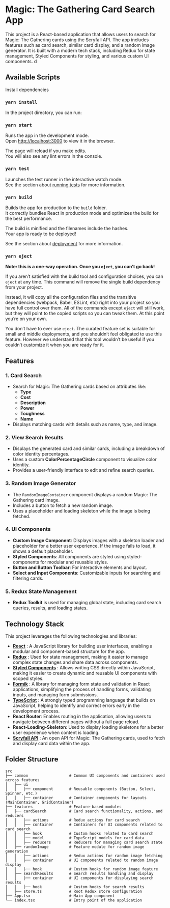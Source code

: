 # Magic: The Gathering Card Search App

This project is a React-based application that allows users to search for Magic: The Gathering cards using the Scryfall API. The app includes features such as card search, similar card display, and a random image generator. It is built with a modern tech stack, including Redux for state management, Styled Components for styling, and various custom UI components.
 d

## Available Scripts

Install dependencies

### `yarn install`

In the project directory, you can run:

### `yarn start`

Runs the app in the development mode.\
Open [http://localhost:3000](http://localhost:3000) to view it in the browser.

The page will reload if you make edits.\
You will also see any lint errors in the console.

### `yarn test`

Launches the test runner in the interactive watch mode.\
See the section about [running tests](https://facebook.github.io/create-react-app/docs/running-tests) for more information.

### `yarn build`

Builds the app for production to the `build` folder.\
It correctly bundles React in production mode and optimizes the build for the best performance.

The build is minified and the filenames include the hashes.\
Your app is ready to be deployed!

See the section about [deployment](https://facebook.github.io/create-react-app/docs/deployment) for more information.

### `yarn eject`

**Note: this is a one-way operation. Once you `eject`, you can’t go back!**

If you aren’t satisfied with the build tool and configuration choices, you can `eject` at any time. This command will remove the single build dependency from your project.

Instead, it will copy all the configuration files and the transitive dependencies (webpack, Babel, ESLint, etc) right into your project so you have full control over them. All of the commands except `eject` will still work, but they will point to the copied scripts so you can tweak them. At this point you’re on your own.

You don’t have to ever use `eject`. The curated feature set is suitable for small and middle deployments, and you shouldn’t feel obligated to use this feature. However we understand that this tool wouldn’t be useful if you couldn’t customize it when you are ready for it.


## Features

### 1. Card Search
- Search for Magic: The Gathering cards based on attributes like:
    - **Type**
    - **Cost**
    - **Description**
    - **Power**
    - **Toughness**
    - **Name**
- Displays matching cards with details such as name, type, and image.

### 2. View Search Results
- Displays the generated card and similar cards, including a breakdown of color identity percentages.
- Uses a custom **ColorPercentageCircle** component to visualize color identity.
- Provides a user-friendly interface to edit and refine search queries.

### 3. Random Image Generator
- The `RandomImageContainer` component displays a random Magic: The Gathering card image.
- Includes a button to fetch a new random image.
- Uses a placeholder and loading skeleton while the image is being fetched.

### 4. UI Components
- **Custom Image Component**: Displays images with a skeleton loader and placeholder for a better user experience. If the image fails to load, it shows a default placeholder.
- **Styled Components**: All components are styled using styled-components for modular and reusable styles.
- **Button and Button Toolbar**: For interactive elements and layout.
- **Select and Input Components**: Customizable inputs for searching and filtering cards.

### 5. Redux State Management
- **Redux Toolkit** is used for managing global state, including card search queries, results, and loading states.

## Technology Stack

This project leverages the following technologies and libraries:

- **[React](https://reactjs.org/)** : A JavaScript library for building user interfaces, enabling a modular and component-based structure for the app.
- **[Redux](https://redux.js.org/)** : Used for state management, making it easier to manage complex state changes and share data across components.
- **[Styled Components](https://styled-components.com/)** : Allows writing CSS directly within JavaScript, making it easier to create dynamic and reusable UI components with scoped styles.
- **[Formik](https://formik.org/)** : A library for managing form state and validation in React applications, simplifying the process of handling forms, validating inputs, and managing form submissions.
- **[TypeScript](https://www.typescriptlang.org/)** : A strongly typed programming language that builds on JavaScript, helping to identify and correct errors early in the development process.
- **React Router**: Enables routing in the application, allowing users to navigate between different pages without a full page reload.
- **React-Loading-Skeleton**: Used to display loading skeletons for a better user experience when content is loading.
- **[Scryfall API](https://scryfall.com/docs/api)** : An open API for Magic: The Gathering cards, used to fetch and display card data within the app.


## Folder Structure

```plaintext
src
├── common                  # Common UI components and containers used across features
│   ├── ui
│   │   ├── component       # Reusable components (Button, Select, Spinner, etc.)
│   │   ├── container       # Container components for layouts (MainContainer, GridContainer)
├── features                # Feature-based modules
│   ├── cardSearch          # Card search functionality, actions, and reducers
│   │   ├── actions         # Redux actions for card search
│   │   ├── container       # Containers for UI components related to card search
│   │   ├── hook            # Custom hooks related to card search
│   │   ├── model           # TypeScript models for card data
│   │   ├── reducers        # Reducers for managing card search state
│   ├── randomImage         # Feature module for random image generation
│   │   ├── actions         # Redux actions for random image fetching
│   │   ├── container       # UI components related to random image display
│   │   ├── hook            # Custom hooks for random image feature
│   ├── searchResults       # Search results handling and display
│   │   ├── container       # UI components for displaying search results
│   │   ├── hook            # Custom hooks for search results
│   ├── store.ts            # Root Redux store configuration
├── App.tsx                 # Main App component
└── index.tsx               # Entry point of the application


